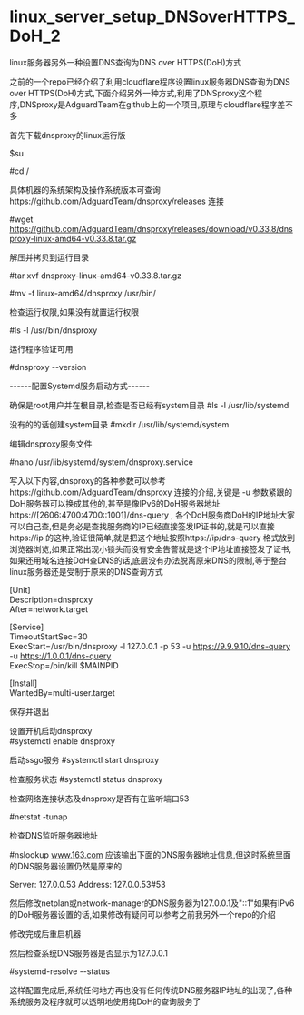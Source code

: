 # linux_server_setup_DNSoverHTTPS_DoH_2
linux服务器另外一种设置DNS查询为DNS over HTTPS(DoH)方式

之前的一个repo已经介绍了利用cloudflare程序设置linux服务器DNS查询为DNS over HTTPS(DoH)方式,下面介绍另外一种方式,利用了DNSproxy这个程序,DNSproxy是AdguardTeam在github上的一个项目,原理与cloudflare程序差不多

首先下载dnsproxy的linux运行版

$su

#cd /

具体机器的系统架构及操作系统版本可查询https://github.com/AdguardTeam/dnsproxy/releases 连接

#wget https://github.com/AdguardTeam/dnsproxy/releases/download/v0.33.8/dnsproxy-linux-amd64-v0.33.8.tar.gz

解压并拷贝到运行目录

#tar xvf dnsproxy-linux-amd64-v0.33.8.tar.gz

#mv -f linux-amd64/dnsproxy /usr/bin/

检查运行权限,如果没有就置运行权限

#ls -l /usr/bin/dnsproxy

运行程序验证可用

#dnsproxy --version


------配置Systemd服务启动方式------

确保是root用户并在根目录,检查是否已经有system目录
#ls -l /usr/lib/systemd

没有的的话创建system目录
#mkdir /usr/lib/systemd/system

编辑dnsproxy服务文件

#nano /usr/lib/systemd/system/dnsproxy.service

写入以下内容,dnsproxy的各种参数可以参考https://github.com/AdguardTeam/dnsproxy 连接的介绍,关键是 -u 参数紧跟的DoH服务器可以换成其他的,甚至是像IPv6的DoH服务器地址https://[2606:4700:4700::1001]/dns-query , 各个DoH服务商DoH的IP地址大家可以自己查,但是务必是查找服务商的IP已经直接签发IP证书的,就是可以直接https://ip 的这种,验证很简单,就是把这个地址按照https://ip/dns-query 格式放到浏览器浏览,如果正常出现小锁头而没有安全告警就是这个IP地址直接签发了证书,如果还用域名连接DoH查DNS的话,底层没有办法脱离原来DNS的限制,等于整台linux服务器还是受制于原来的DNS查询方式
   
[Unit]   
Description=dnsproxy   
After=network.target   
   
[Service]   
TimeoutStartSec=30   
ExecStart=/usr/bin/dnsproxy -l 127.0.0.1 -p 53 -u https://9.9.9.10/dns-query -u https://1.0.0.1/dns-query  
ExecStop=/bin/kill $MAINPID   
   
[Install]   
WantedBy=multi-user.target   
   
保存并退出

设置开机启动dnsproxy  
#systemctl enable dnsproxy  

启动ssgo服务
#systemctl start dnsproxy

检查服务状态
#systemctl status dnsproxy

检查网络连接状态及dnsproxy是否有在监听端口53

#netstat -tunap

检查DNS监听服务器地址

#nslookup www.163.com
应该输出下面的DNS服务器地址信息,但这时系统里面的DNS服务器设置仍然是原来的

Server:		127.0.0.53
Address:	127.0.0.53#53

然后修改netplan或network-manager的DNS服务器为127.0.0.1及"::1"如果有IPv6的DoH服务器设置的话,如果修改有疑问可以参考之前我另外一个repo的介绍

修改完成后重启机器

然后检查系统DNS服务器是否显示为127.0.0.1

#systemd-resolve --status

这样配置完成后,系统任何地方再也没有任何传统DNS服务器IP地址的出现了,各种系统服务及程序就可以透明地使用纯DoH的查询服务了




